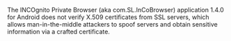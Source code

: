 The INCOgnito Private Browser (aka com.SL.InCoBrowser) application 1.4.0 for Android does not verify X.509 certificates from SSL servers, which allows man-in-the-middle attackers to spoof servers and obtain sensitive information via a crafted certificate.